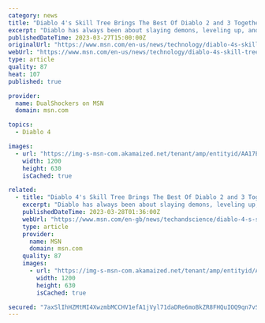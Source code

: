 ```yaml
---
category: news
title: "Diablo 4's Skill Tree Brings The Best Of Diablo 2 and 3 Together"
excerpt: "Diablo has always been about slaying demons, leveling up, and acquiring new abilities. Diablo 4 is no exception, but takes a new approach to how these abilities are learned, featuring a complex web of ..."
publishedDateTime: 2023-03-27T15:00:00Z
originalUrl: "https://www.msn.com/en-us/news/technology/diablo-4s-skill-tree-brings-the-best-of-diablo-2-and-3-together/ar-AA198xOM"
webUrl: "https://www.msn.com/en-us/news/technology/diablo-4s-skill-tree-brings-the-best-of-diablo-2-and-3-together/ar-AA198xOM"
type: article
quality: 87
heat: 107
published: true

provider:
  name: DualShockers on MSN
  domain: msn.com

topics:
  - Diablo 4

images:
  - url: "https://img-s-msn-com.akamaized.net/tenant/amp/entityid/AA17EVnG.img?h=630&w=1200&m=6&q=60&o=t&l=f&f=jpg&x=476&y=270"
    width: 1200
    height: 630
    isCached: true

related:
  - title: "Diablo 4's Skill Tree Brings The Best Of Diablo 2 and 3 Together"
    excerpt: "Diablo has always been about slaying demons, leveling up, and acquiring new abilities. Diablo 4 is no exception, but takes a new approach to how these abilities are learned, featuring a complex web of ..."
    publishedDateTime: 2023-03-28T01:36:00Z
    webUrl: "https://www.msn.com/en-gb/news/techandscience/diablo-4-s-skill-tree-brings-the-best-of-diablo-2-and-3-together/ar-AA198xOM"
    type: article
    provider:
      name: MSN
      domain: msn.com
    quality: 87
    images:
      - url: "https://img-s-msn-com.akamaized.net/tenant/amp/entityid/AA17EVnG.img?h=630&w=1200&m=6&q=60&o=t&l=f&f=jpg&x=476&y=270"
        width: 1200
        height: 630
        isCached: true

secured: "7axSlIhHZMtMI4XwzmbMCCHV1efA1jVyl71daDRe6moBkZR8FHQuIOQ9qn7vSl2wru2iYyLgoFIWwgpWYGZYo/nqtpML/oCHI910vqYE8JGHBCY3C+kM1I7PU35fs9xR0O+DPm/F5Q8VLGABoEPuPzQ5g60p2dic3DcWkKqEZ1PRlbVW8kiAa0AItodoO3f/luErs1rc2M2dOOqn95kiAHFOumSJDv5UGZBMtvOSnLQ2J2xW2ezw3xhDiNLJPCfMq5Urq4olMipuc0DOZBJghXpb7m8wUEzvTEgHoZcXbWCcN7TJGtlDBIIuKk7IH1qKvco04RnijsVRxKXvo6f4X5d5S8x5LPbxUut50nm0hvc=;5U3ech1Yj8ByXZx8KdhjLQ=="
---
```



